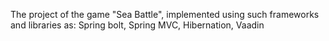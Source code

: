 The project of the game "Sea Battle", implemented using such frameworks and libraries as: Spring bolt, Spring MVC, Hibernation, Vaadin
